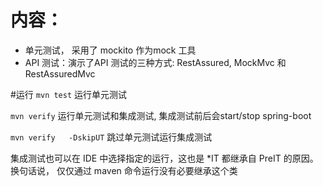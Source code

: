 # 内容：
- 单元测试， 采用了 mockito 作为mock 工具
- API 测试：演示了API 测试的三种方式: RestAssured, MockMvc 和 RestAssuredMvc

#运行
`mvn test` 运行单元测试

`mvn verify` 运行单元测试和集成测试, 集成测试前后会start/stop spring-boot 

`mvn verify   -DskipUT`  跳过单元测试运行集成测试


集成测试也可以在 IDE 中选择指定的运行，这也是 *IT 都继承自 PreIT 的原因。 换句话说， 仅仅通过 maven 命令运行没有必要继承这个类

